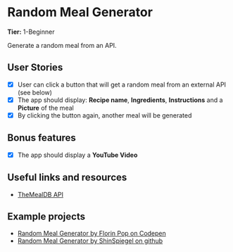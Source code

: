 # Random Meal Generator

**Tier:** 1-Beginner

Generate a random meal from an API.

## User Stories

- [X] User can click a button that will get a random meal from an external API (see below)
- [X] The app should display: **Recipe name**, **Ingredients**, **Instructions** and a **Picture** of the meal
- [X] By clicking the button again, another meal will be generated

## Bonus features

- [X] The app should display a **YouTube Video**

## Useful links and resources

- [TheMealDB API](https://www.themealdb.com)

## Example projects

- [Random Meal Generator by Florin Pop on Codepen](https://codepen.io/FlorinPop17/full/WNeggor)
- [Random Meal Generator by ShinSpiegel on github](https://github.com/shinspiegel/random-meal-generator)
